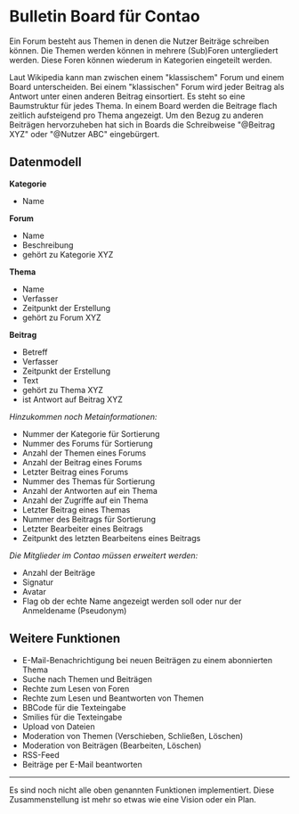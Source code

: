 Bulletin Board für Contao
=========================

Ein Forum besteht aus Themen in denen die Nutzer Beiträge schreiben können. Die
Themen werden können in mehrere (Sub)Foren untergliedert werden. Diese Foren
können wiederum in Kategorien eingeteilt werden.

Laut Wikipedia kann man zwischen einem "klassischem" Forum und einem Board
unterscheiden. Bei einem "klassischen" Forum wird jeder Beitrag als Antwort
unter einen anderen Beitrag einsortiert. Es steht so eine Baumstruktur für jedes
Thema. In einem Board werden die Beitrage flach zeitlich aufsteigend pro Thema
angezeigt. Um den Bezug zu anderen Beiträgen hervorzuheben hat sich in Boards
die Schreibweise "@Beitrag XYZ" oder "@Nutzer ABC" eingebürgert.


Datenmodell
-----------

**Kategorie**
- Name

**Forum**
- Name
- Beschreibung
- gehört zu Kategorie XYZ

**Thema**
- Name
- Verfasser
- Zeitpunkt der Erstellung
- gehört zu Forum XYZ

**Beitrag**
- Betreff
- Verfasser
- Zeitpunkt der Erstellung
- Text
- gehört zu Thema XYZ
- ist Antwort auf Beitrag XYZ

*Hinzukommen noch Metainformationen:*
- Nummer der Kategorie für Sortierung
- Nummer des Forums für Sortierung
- Anzahl der Themen eines Forums
- Anzahl der Beitrag eines Forums
- Letzter Beitrag eines Forums
- Nummer des Themas für Sortierung
- Anzahl der Antworten auf ein Thema
- Anzahl der Zugriffe auf ein Thema
- Letzter Beitrag eines Themas
- Nummer des Beitrags für Sortierung
- Letzter Bearbeiter eines Beitrags
- Zeitpunkt des letzten Bearbeitens eines Beitrags

*Die Mitglieder im Contao müssen erweitert werden:*
- Anzahl der Beiträge
- Signatur
- Avatar
- Flag ob der echte Name angezeigt werden soll oder nur der Anmeldename
  (Pseudonym)


Weitere Funktionen
------------------

- E-Mail-Benachrichtigung bei neuen Beiträgen zu einem abonnierten Thema
- Suche nach Themen und Beiträgen
- Rechte zum Lesen von Foren
- Rechte zum Lesen und Beantworten von Themen
- BBCode für die Texteingabe
- Smilies für die Texteingabe
- Upload von Dateien
- Moderation von Themen (Verschieben, Schließen, Löschen)
- Moderation von Beiträgen (Bearbeiten, Löschen)
- RSS-Feed
- Beiträge per E-Mail beantworten

---

Es sind noch nicht alle oben genannten Funktionen implementiert. Diese
Zusammenstellung ist mehr so etwas wie eine Vision oder ein Plan.
